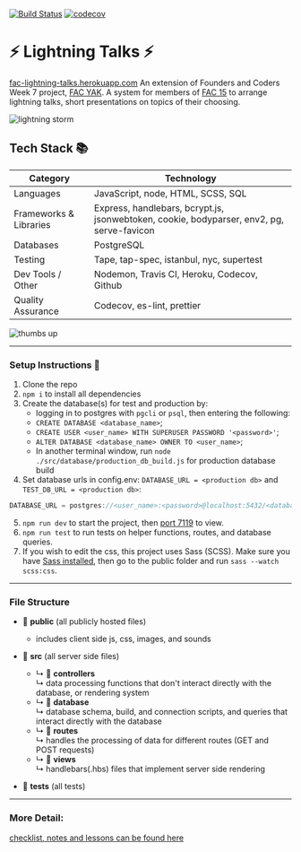 [![Build Status](https://travis-ci.org/mr-bagglesworth/lightningTalks.svg?branch=master)](https://travis-ci.org/mr-bagglesworth/lightningTalks) [![codecov](https://codecov.io/gh/mr-bagglesworth/lightningTalks/branch/master/graph/badge.svg)](https://codecov.io/gh/mr-bagglesworth/lightningTalks)

# :zap: Lightning Talks :zap:
[fac-lightning-talks.herokuapp.com](https://fac-lightning-talks.herokuapp.com/)
An extension of Founders and Coders Week 7 project, [FAC YAK](https://github.com/fac-15/FAC-YAK). A system for members of [FAC 15](https://github.com/fac-15) to arrange lightning talks, short presentations on topics of their choosing.

![lightning storm](https://media.giphy.com/media/3o7qE4opCd6f1NJeuY/giphy.gif)

## Tech Stack :books:

| **Category**           | **Technology**                                                                            |
|------------------------|-------------------------------------------------------------------------------------------|
| Languages              | JavaScript, node, HTML, SCSS, SQL                                                         |
| Frameworks & Libraries | Express, handlebars, bcrypt.js, jsonwebtoken, cookie, bodyparser, env2, pg, serve-favicon |
| Databases              | PostgreSQL                                                                                |
| Testing                | Tape, tap-spec, istanbul, nyc, supertest                                                  |
| Dev Tools / Other      | Nodemon, Travis CI, Heroku, Codecov, Github                                               |
| Quality Assurance      | Codecov, es-lint, prettier                                                                |

![thumbs up](https://media.giphy.com/media/7PwOZJLNYUkU/giphy.gif)

---

### Setup Instructions :memo:
1. Clone the repo
2. `npm i` to install all dependencies
3. Create the database(s) for test and production by:
    - logging in to postgres with `pgcli` or `psql`, then entering the following:
    - `CREATE DATABASE <database_name>`;
    - `CREATE USER <user_name> WITH SUPERUSER PASSWORD '<password>'`;
    - `ALTER DATABASE <database_name> OWNER TO <user_name>`;
    - In another terminal window, run `node ./src/database/production_db_build.js` for production database build
4. Set database urls in config.env: `DATABASE_URL = <production db>` and `TEST_DB_URL = <production db>`:
```javascript
DATABASE_URL = postgres://<user_name>:<password>@localhost:5432/<database_name>
```
5. `npm run dev` to start the project, then [port 7119](http://localhost:7119) to view.
6. `npm run test` to run tests on helper functions, routes, and database queries.
7. If you wish to edit the css, this project uses Sass (SCSS). Make sure you have [Sass installed](https://sass-lang.com/install), then go to the public folder and run `sass --watch scss:css`.

---

### File Structure

- 📁 **public** (all publicly hosted files)
    - includes client side js, css, images, and sounds

- 📁 **src** (all server side files)   
    - ↳ 📁 **controllers**  
        ↳ data processing functions that don't interact directly with the database, or rendering system  
    - ↳ 📁 **database**  
        ↳ database schema, build, and connection scripts, and queries that interact directly with the database  
    - ↳ 📁 **routes**  
        ↳ handles the processing of data for different routes (GET and POST requests)  
    - ↳ 📁 **views**  
        ↳ handlebars(.hbs) files that implement server side rendering  

- 📁 **tests** (all tests)


---

### More Detail:
[checklist, notes and lessons can be found here](https://hackmd.io/RarWZD4WQvmFmusjTMCG8Q)